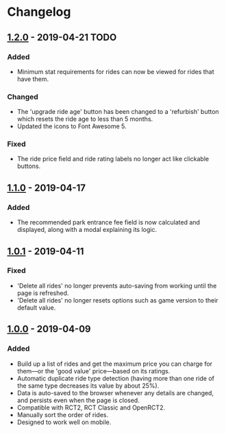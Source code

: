 # Changelog

## [1.2.0](https://github.com/invalio19/rct2-fleecer/compare/v1.1.0...v1.2.0) - 2019-04-21 TODO

### Added

- Minimum stat requirements for rides can now be viewed for rides that have them.

### Changed

- The 'upgrade ride age' button has been changed to a 'refurbish' button which resets the ride age to less than 5 months.
- Updated the icons to Font Awesome 5.

### Fixed

- The ride price field and ride rating labels no longer act like clickable buttons.

## [1.1.0](https://github.com/invalio19/rct2-fleecer/compare/v1.0.1...v1.1.0) - 2019-04-17

### Added

- The recommended park entrance fee field is now calculated and displayed, along with a modal explaining its logic.

## [1.0.1](https://github.com/invalio19/rct2-fleecer/compare/v1.0.0...v1.0.1) - 2019-04-11

### Fixed

- 'Delete all rides' no longer prevents auto-saving from working until the page is refreshed.
- 'Delete all rides' no longer resets options such as game version to their default value.

## [1.0.0](https://github.com/invalio19/rct2-fleecer/releases/tag/v1.0.0) - 2019-04-09

### Added

- Build up a list of rides and get the maximum price you can charge for them—or the 'good value' price—based on its ratings.
- Automatic duplicate ride type detection (having more than one ride of the same type decreases its value by about 25%).
- Data is auto-saved to the browser whenever any details are changed, and persists even when the page is closed.
- Compatible with RCT2, RCT Classic and OpenRCT2.
- Manually sort the order of rides.
- Designed to work well on mobile.
